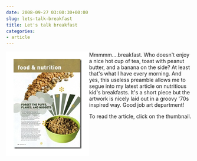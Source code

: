 ```yaml
---
date: 2008-09-27 03:00:30+00:00
slug: lets-talk-breakfast
title: Let's talk breakfast
categories:
- article
---
```


[<img align="left" style="border:20px solid white" src="/images/breakfast.jpg">](http://wordbit.freehostia.com/scans/breakfast.html)

 

Mmmmm....breakfast. Who doesn't enjoy a nice hot cup of tea, toast with peanut butter, and a banana on the side? At least that's what I have every morning. And yes, this useless preamble allows me to segue into my latest article on nutritious kid's breakfasts. It's a short piece but the artwork is nicely laid out in a groovy '70s inspired way. Good job art department!

To read the article, click on the thumbnail.
